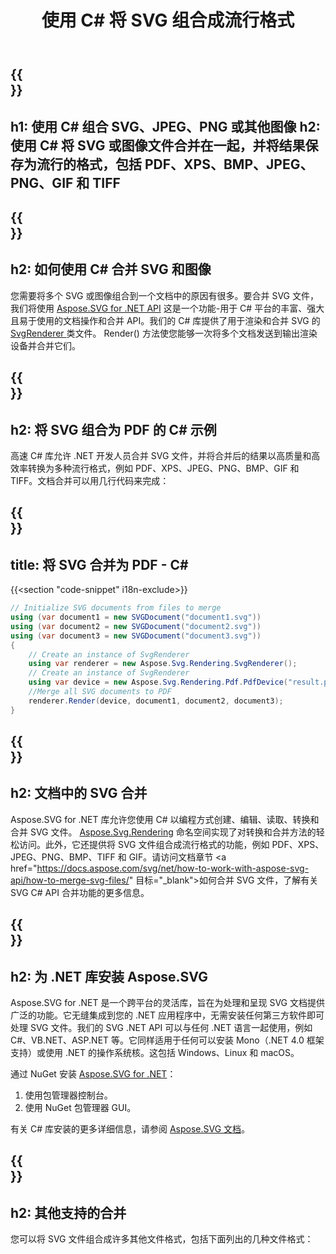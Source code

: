 ﻿---
translation: true
template: _template.md
title: 使用 C# 将 SVG 组合成流行格式
url: /net/merger/
description: 使用几行 C# 代码将图像或 SVG 组合为 PDF、XPS、PNG、JPEG 等。
---

{{<section banner>}}
---
h1: 使用 C# 组合 SVG、JPEG、PNG 或其他图像
h2: 使用 C# 将 SVG 或图像文件合并在一起，并将结果保存为流行的格式，包括 PDF、XPS、BMP、JPEG、PNG、GIF 和 TIFF
---

{{<section overview>}}
---
h2: 如何使用 C# 合并 SVG 和图像
---

您需要将多个 SVG 或图像组合到一个文档中的原因有很多。要合并 SVG 文件，我们将使用 <a href="https://products.aspose.com/svg/net/" target="_blank">Aspose.SVG for .NET API</a> 这是一个功能-用于 C# 平台的丰富、强大且易于使用的文档操作和合并 API。我们的 C# 库提供了用于渲染和合并 SVG 的 <a href="https://reference.aspose.com/svg/net/aspose.svg.rendering/svgrenderer/" target="_blank">SvgRenderer </a>类文件。 Render() 方法使您能够一次将多个文档发送到输出渲染设备并合并它们。

{{<section demos>}}
---
h2: 将 SVG 组合为 PDF 的 C# 示例
---

高速 C# 库允许 .NET 开发人员合并 SVG 文件，并将合并后的结果以高质量和高效率转换为多种流行格式，例如 PDF、XPS、JPEG、PNG、BMP、GIF 和 TIFF。文档合并可以用几行代码来完成：

{{<section code-text>}}
---
title: 将 SVG 合并为 PDF - C#
---

{{<section "code-snippet" i18n-exclude>}}

```cs
// Initialize SVG documents from files to merge 
using (var document1 = new SVGDocument("document1.svg"))
using (var document2 = new SVGDocument("document2.svg"))
using (var document3 = new SVGDocument("document3.svg"))
{
    // Create an instance of SvgRenderer
    using var renderer = new Aspose.Svg.Rendering.SvgRenderer();	
    // Create an instance of SvgRenderer
    using var device = new Aspose.Svg.Rendering.Pdf.PdfDevice("result.pdf");
    //Merge all SVG documents to PDF
    renderer.Render(device, document1, document2, document3);                
}
```

{{<section documentation>}}
---
h2: 文档中的 SVG 合并
---

Aspose.SVG for .NET 库允许您使用 C# 以编程方式创建、编辑、读取、转换和合并 SVG 文件。 [Aspose.Svg.Rendering](https://reference.aspose.com/svg/net/aspose.svg.rendering/) 命名空间实现了对转换和合并方法的轻松访问。此外，它还提供将 SVG 文件组合成流行格式的功能，例如 PDF、XPS、JPEG、PNG、BMP、TIFF 和 GIF。请访问文档章节 <a href="https://docs.aspose.com/svg/net/how-to-work-with-aspose-svg-api/how-to-merge-svg-files/" 目标="_blank">如何合并 SVG 文件</a>，了解有关 SVG C# API 合并功能的更多信息。

{{<section installing>}}
---
h2: 为 .NET 库安装 Aspose.SVG
---

Aspose.SVG for .NET 是一个跨平台的灵活库，旨在为处理和呈现 SVG 文档提供广泛的功能。它无缝集成到您的 .NET 应用程序中，无需安装任何第三方软件即可处理 SVG 文件。我们的 SVG .NET API 可以与任何 .NET 语言一起使用，例如 C#、VB.NET、ASP.NET 等。它同样适用于任何可以安装 Mono（.NET 4.0 框架支持）或使用 .NET 的操作系统核。这包括 Windows、Linux 和 macOS。

通过 NuGet 安装 <a href="https://www.nuget.org/packages/Aspose.SVG" target="_blank">Aspose.SVG for .NET</a>：
1. 使用包管理器控制台。
2. 使用 NuGet 包管理器 GUI。</br>



  有关 C# 库安装的更多详细信息，请参阅 [Aspose.SVG 文档](https://docs.aspose.com/svg/net/getting-started/installation/)。

{{<section other-mergers>}}
---
h2: 其他支持的合并
---

您可以将 SVG 文件组合成许多其他文件格式，包括下面列出的几种文件格式：